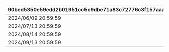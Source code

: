 |90bed5350e59edd2b01951cc5c9dbe71a83c72776c3f157aaa83f68d0bb1c9c5|b71fc7548755b6df059d128eff73812e61fa582b13267f7cff5e560523bc470d|82936566d9379a05c6bb527c393f2e56f05ad3dfb68a454c97b7e303173285ef|a51a8806aaf78c934b6ae26f13c314fdc2aa13e4010676d2771da7f5ae200bfb|094dfe7da121d2b4bb6a5797b3f4e64b8b4c80284f72dc2ae3654a8fb0c77e85|
| --- | --- | --- | --- | --- |
|2024/06/09 20:59:59|1001|2024/06/08 12:00:00|2024/06/05 12:00:00|2024/06/15 14:59:59|
|2024/07/13 20:59:59|1002|2024/07/12 12:00:00|2024/07/09 12:00:00|2024/07/17 14:59:59|
|2024/08/14 20:59:59|1003|2024/08/13 12:00:00|2024/08/10 12:00:00|2024/08/18 14:59:59|
|2024/09/13 20:59:59|1004|2024/09/12 12:00:00|2024/09/09 12:00:00|2024/09/17 14:59:59|